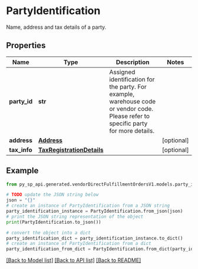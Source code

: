 # PartyIdentification

Name, address and tax details of a party.

## Properties

Name | Type | Description | Notes
------------ | ------------- | ------------- | -------------
**party_id** | **str** | Assigned identification for the party. For example, warehouse code or vendor code. Please refer to specific party for more details. | 
**address** | [**Address**](Address.md) |  | [optional] 
**tax_info** | [**TaxRegistrationDetails**](TaxRegistrationDetails.md) |  | [optional] 

## Example

```python
from py_sp_api.generated.vendorDirectFulfillmentOrdersV1.models.party_identification import PartyIdentification

# TODO update the JSON string below
json = "{}"
# create an instance of PartyIdentification from a JSON string
party_identification_instance = PartyIdentification.from_json(json)
# print the JSON string representation of the object
print(PartyIdentification.to_json())

# convert the object into a dict
party_identification_dict = party_identification_instance.to_dict()
# create an instance of PartyIdentification from a dict
party_identification_from_dict = PartyIdentification.from_dict(party_identification_dict)
```
[[Back to Model list]](../README.md#documentation-for-models) [[Back to API list]](../README.md#documentation-for-api-endpoints) [[Back to README]](../README.md)


